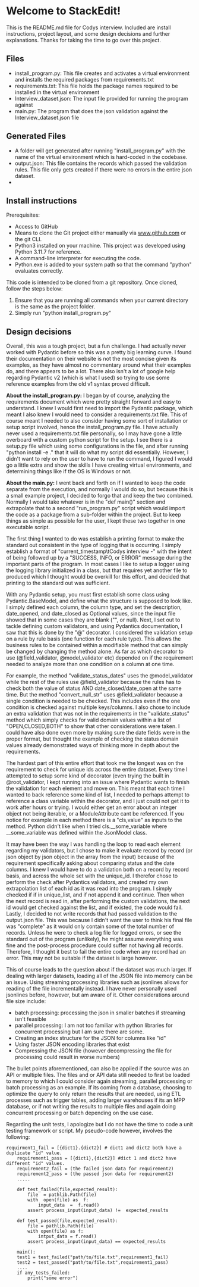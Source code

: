# Welcome to StackEdit!

This is the README.md file for Codys interview. Included are install instructions, project layout, and some design decisions and further explanations. Thanks for taking the time to go over this project.

## Files
- install_program.py: This file creates and activates a virtual environment and installs the required packages from requirements.txt
- requirements.txt: This file holds the package names required to be installed in the virtual environment
- Interview_dataset.json: The input file provided for running the program against
- main.py: The program that does the json validation against the Interview_dataset.json file

## Generated Files
- A folder will get generated after running "install_program.py" with the name of the virtual environment which is hard-coded in the codebase.
- output.json: This file contains the records which passed the validation rules. This file only gets created if there were no errors in the entire json dataset.
- 

## Install instructions
Prerequisites: 
- Access to GitHub
- Means to clone the Git project either manually via www.github.com or the git CLI.
- Python3 installed on your machine. This project was developed using Python 3.11.7 for reference.
- A command-line interpreter for executing the code.
- Python.exe is added to your system path so that the command "python" evaluates correctly.

This code is intended to be cloned from a git repository. Once cloned, follow the steps below:
1) Ensure that you are running all commands when your current directory is the same as the project folder.
2) Simply run "python install_program.py"

## Design decisions
Overall, this was a tough project, but a fun challenge. I had actually never worked with Pydantic before so this was a pretty big learning curve. I found their documentation on their website is not the most concise given its examples, as they have almost no commentary around what their examples do, and there appears to be a lot. There also isn't a lot of google help regarding Pydantic v2 (which is what I used) so trying to use some reference examples from the old v1 syntax proved difficult.

**About the install_program.py:**
I began by of course, analyzing the requirements document which were pretty straight forward and easy to understand. I knew I would first need to import the Pydantic package, which meant I also knew I would need to consider a requirements.txt file. This of course meant I needed to also consider having some sort of installation or setup script involved, hence the install_program.py file.
I have actually never used a requirements.txt file personally, so I may have gone a little overboard with a custom python script for the setup. I see there is a setup.py file which using some configurations in the file, and after running "python install -e ." that it will do what my script did essentially. However, I didn't want to rely on the user to have to run the command, I figured I would go a little extra and show the skills I have creating virtual environments, and determining things like if the OS is Windows or not.

**About the main.py:**
I went back and forth on if I wanted to keep the code separate from the execution, and normally I would do so, but because this is a small example project, I decided to forgo that and keep the two combined. Normally I would take whatever is in the "def main()" section and extrapolate that to a second "run_program.py" script which would import the code as a package from a sub-folder within the project. But to keep things as simple as possible for the user, I kept these two together in one executable script.

The first thing I wanted to do was establish a printing format to make the standard out consistent in the type of logging that is occurring. I simply establish a format of "current_timestamp\tCodys interview -" with the intent of being followed up by a "SUCCESS, INFO, or ERROR" message during the important parts of the program. In most cases I like to setup a logger using the logging library initialized in a class, but that requires yet another file to produced which I thought would be overkill for this effort, and decided that printing to the standard out was sufficient.

With any Pydantic setup, you must first establish some class using Pydantic.BaseModel, and define what the structure is supposed to look like. I simply defined each column, the column type, and set the description, date_opened, and date_closed as Optional values, since the input file showed that in some cases they are blank ("", or null). Next, I set out to tackle defining custom validators, and using Pydantics documentation, I saw that this is done by the "@" decorator. I considered the validation setup on a rule by rule basis (one function for each rule type). This allows the business rules to be contained within a modifiable method that can simply be changed by changing the method alone. As far as which decorator to use (@field_validator, @model_validator etc) depended on if the requirement needed to analyze more than one condition on a column at one time.

For example, the method "validate_status_dates" uses the @model_validator while the rest of the rules use @field_validator because the rules has to check both the value of status AND date_closed/date_open at the same time. But the method "convert_null_str" uses @field_validator because a single condition is needed to be checked. This includes even if the one condition is checked against multiple keys/columns. I also chose to include an extra validation that was not in the requirements in the "validate_status" method which simply checks for valid domain values within a list of "OPEN,CLOSED,BOTH" to show that other considerations were taken. I could have also done even more by making sure the date fields were in the proper format, but thought the example of checking the status domain values already demonstrated ways of thinking more in depth about the requirements.

The hardest part of this entire effort that took me the longest was on the requirement to check for unique ids across the entire dataset. Every time I attempted to setup some kind of decorator (even trying the built in @root_validator, I kept running into an issue where Pydantic wants to finish the validation for each element and move on. This meant that each time I wanted to back reference some kind of list, I needed to perhaps attempt to reference a class variable within the decorator, and I just could not get it to work after hours or trying. I would either get an error about an integer object not being iterable, or a ModuleAttribute cant be referenced. If you notice for example in each method there is a "cls,value" as inputs to the method. Python didn't like when I tried cls.__some_variable where __some_variable was defined within the JsonModel class.

It may have been the way I was handling the loop to read each element regarding my validators, but I chose to make it evaluate record by record (or json object by json object in the array from the input) because of the requirement specifically asking about comparing status and the date columns. I knew I would have to do a validation both on a record by record basis, and across the whole set with the unique_id. I therefor chose to perform the check after Pydantics validators, and created my own extrapolation list of each id as it was read into the program. I simply checked if if in unique_list, and if not append it and continue. Then when the next record is read in, after performing the custom validations, the next id would get checked against the list, and if existed, the code would fail. Lastly, I decided to not write records that had passed validation to the output.json file. This was because I didn't want the user to think his final file was "complete" as it would only contain some of the total number of records. Unless he were to check a log file for logged errors, or see the standard out of the program (unlikely), he might assume everything was fine and the post-process procedure could suffer not having all records. Therefore, I thought it best to fail the entire code when any record had an error. This may not be suitable if the dataset is large however.

This of course leads to the question about if the dataset was much larger. If dealing with larger datasets, loading all of the JSON file into memory can be an issue. Using streaming processing libraries such as jsonlines allows for reading of the file incrementally instead. I have never personally used jsonlines before, however, but am aware of it.
Other considerations around file size include:
- batch processing: processing the json in smaller batches if streaming isn't feasible
- parallel processing: I am not too familiar with python libraries for concurrent processing but I am sure there are some.
- Creating an index structure for the JSON for columns like "id"
- Using faster JSON encoding libraries that exist
- Compressing the JSON file (however decompressing the file for processing could result in worse numbers)

The bullet points aforementioned, can also be applied if the source was an API or multiple files.  The files and or API data still needed to first be loaded to memory to which I could consider again streaming, parallel processing or batch processing as an example. If its coming from a database, choosing to optimize the query to only return the results that are needed, using ETL processes such as trigger tables, adding larger warehouses if its an MPP database, or if not writing the results to multiple files and again doing concurrent processing or batch depending on the use case.

Regarding the unit tests, I apologize but I do not have the time to code a unit testing framework or script. My pseudo-code however, involves the following:
	
    requirment1_fail = [{dict1}.{dict2}] # dict1 and dict2 both have a duplicate "id" value.
    	requirement1_pass = [{dict1},{dict2}] #dict 1 and dict2 have different "id" values.
    	requirement2_fail = (the failed json data for requirement2)
    	requirement2_pass = (the passed json data for requirement2)
    	.....
    	
    	def test_failed(file,expected_result):
    		file  = pathlib.Path(file)
    		with  open(file) as  f:
		    	input_data  =  f.read()
			assert process_input(input_data) !=  expected_results
			
		def test_passed(file,expected_result):
			file = pathlib.Path(file)
			with open(file) as f:
				intput_data = f.read()
			assert process_input(input_data) == expected_results

		main():
		test1 = test_failed("path/to/file.txt",requirement1_fail)
		test2 = test_passed("path/to/file.txt",requirement1_pass)
		....
		if any_tests_failed:
			print("some error")

